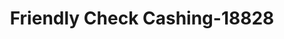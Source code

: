 ---
f_zip-code: 23434
f_state-code: VA
title: Friendly Check Cashing-18828
f_phone: 757-923-9461
f_city-only: Suffolk
f_address: 616 Carolina Rd Suffolk
f_location-unique-id: '18828'
slug: friendly-check-cashing-18828
updated-on: '2024-05-30T13:46:58.046Z'
created-on: '2024-05-30T13:36:59.803Z'
published-on: '2024-05-30T13:54:32.469Z'
f_city-state: cms/city/suffolk-va.md
f_company: cms/company/friendly-check-cashing.md
f_state: cms/state/virginia.md
layout: '[payday-loan].html'
tags: payday-loan
---